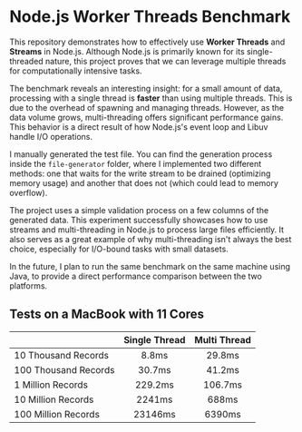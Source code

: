 # Node.js Worker Threads Benchmark

This repository demonstrates how to effectively use **Worker Threads** and **Streams** in Node.js. Although Node.js is primarily known for its single-threaded nature, this project proves that we can leverage multiple threads for computationally intensive tasks.

The benchmark reveals an interesting insight: for a small amount of data, processing with a single thread is **faster** than using multiple threads. This is due to the overhead of spawning and managing threads. However, as the data volume grows, multi-threading offers significant performance gains. This behavior is a direct result of how Node.js's event loop and Libuv handle I/O operations.

I manually generated the test file. You can find the generation process inside the `file-generator` folder, where I implemented two different methods: one that waits for the write stream to be drained (optimizing memory usage) and another that does not (which could lead to memory overflow).

The project uses a simple validation process on a few columns of the generated data. This experiment successfully showcases how to use streams and multi-threading in Node.js to process large files efficiently. It also serves as a great example of why multi-threading isn't always the best choice, especially for I/O-bound tasks with small datasets.

In the future, I plan to run the same benchmark on the same machine using Java, to provide a direct performance comparison between the two platforms.

## Tests on a MacBook with 11 Cores

|                      | Single Thread | Multi Thread |
| :------------------- | :-----------: | :----------: |
| 10 Thousand Records  |     8.8ms     |    29.8ms    |
| 100 Thousand Records |    30.7ms     |    41.2ms    |
| 1 Million Records    |    229.2ms    |   106.7ms    |
| 10 Million Records   |    2241ms     |    688ms     |
| 100 Million Records  |    23146ms    |    6390ms    |
